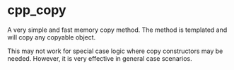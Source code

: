 # cpp_copy
A very simple and fast memory copy method. The method is templated and will copy any copyable object.

This may not work for special case logic where copy constructors may be needed. However, it is very effective in general case scenarios.
